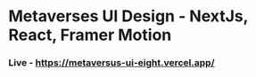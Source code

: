# Metaverses UI Design - NextJs, React, Framer Motion
### Live - https://metaversus-ui-eight.vercel.app/
